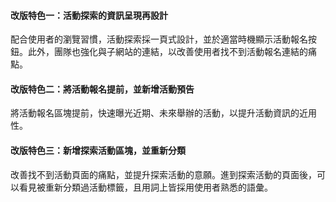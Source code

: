 <div class="macbook-wrapper">
  <macbook 
    fill="/projects/yda/contentdesign_design_libx264_profile-main_level-3.1_preset-medium_crf-23.mp4"
    media="true" />
</div>

#### **改版特色一：活動探索的資訊呈現再設計**
配合使用者的瀏覽習慣，活動探索採一頁式設計，並於適當時機顯示活動報名按鈕。此外，團隊也強化與子網站的連結，以改善使用者找不到活動報名連結的痛點。

#### **改版特色二：將活動報名提前，並新增活動預告**
將活動報名區塊提前，快速曝光近期、未來舉辦的活動，以提升活動資訊的近用性。

#### **改版特色三：新增探索活動區塊，並重新分類**
改善找不到活動頁面的痛點，並提升探索活動的意願。進到探索活動的頁面後，可以看見被重新分類過活動標籤，且用詞上皆採用使用者熟悉的語彙。
